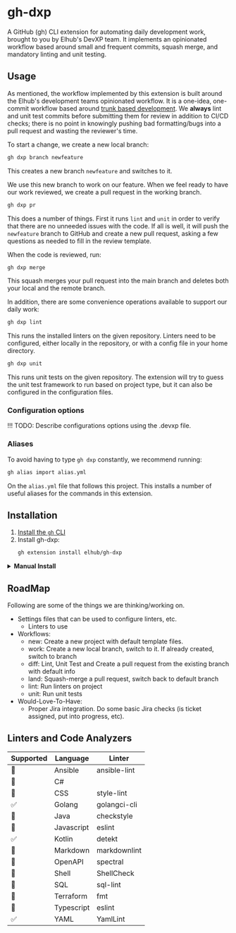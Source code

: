 # gh-dxp

A GitHub (gh) CLI extension for automating daily development work, brought to you by Elhub's DevXP team. It implements an opinionated workflow based around small and frequent commits, squash merge, and mandatory linting and unit testing.

## Usage

As mentioned, the workflow implemented by this extension is built around the Elhub's development teams opinionated workflow. It is a one-idea, one-commit workflow based around [trunk based development](https://trunkbaseddevelopment.com/). We **always** lint and unit test commits before submitting them for review in addition to CI/CD checks; there is no point in knowingly pushing bad formatting/bugs into a pull request and wasting the reviewer's time.

To start a change, we create a new local branch:

   ```sh
   gh dxp branch newfeature
   ```

This creates a new branch `newfeature` and switches to it.

We use this new branch to work on our feature. When we feel ready to have our work reviewed, we create a pull request in the working branch.

   ```sh
   gh dxp pr
   ```

This does a number of things. First it runs `lint` and `unit` in order to verify that there are no unneeded issues with the code. If all is well, it will push the `newfeature` branch to GitHub and create a new pull request, asking a few questions as needed to fill in the review template.

When the code is reviewed, run:

   ```sh
   gh dxp merge
   ```

This squash merges your pull request into the main branch and deletes both your local and the remote branch.

In addition, there are some convenience operations available to support our daily work:

   ```sh
   gh dxp lint
   ```

This runs the installed linters on the given repository. Linters need to be configured, either locally in the repository, or with a config file in your home directory.

   ```sh
   gh dxp unit
   ```

This runs unit tests on the given repository. The extension will try to guess the unit test framework to run based on project type, but it can also be configured in the configuration files.

### Configuration options

!!! TODO: Describe configurations options using the .devxp file.

### Aliases

To avoid having to type `gh dxp` constantly, we recommend running:

   ```sh
   gh alias import alias.yml
   ```

On the `alias.yml` file that follows this project. This installs a number of useful aliases for the commands in this extension.

## Installation

1. [Install the `gh` CLI](https://github.com/cli/cli#installation)
2. Install gh-dxp:
    ```sh
    gh extension install elhub/gh-dxp
    ```

<details>
   <summary><strong>Manual Install</strong></summary>

If you want to install this extension **manually**, follow these steps:

1. Clone the repo

    ```bash
    # git
    git clone https://github.com/elhub/gh-dxp
    ```

2. Build and install locally

    ```bash
    cd gh-dxp; make clean install
    ```

</details>

## RoadMap

Following are some of the things we are thinking/working on.

* Settings files that can be used to configure linters, etc.
  * Linters to use
* Workflows:
  * new:  Create a new project with default template files.
  * work: Create a new local branch, switch to it. If already created, switch to branch
  * diff: Lint, Unit Test and Create a pull request from the existing branch with default info
  * land: Squash-merge a pull request, switch back to default branch
  * lint: Run linters on project
  * unit: Run unit tests
* Would-Love-To-Have:
  * Proper Jira integration. Do some basic Jira checks (is ticket assigned, put into progress, etc).

## Linters and Code Analyzers

| Supported          | Language    | Linter          |
| ------------------ | ----------- | --------------- |
| :black_square_button: | Ansible     | ansible-lint    |
| :black_square_button: | C#          |                 |
| :black_square_button: | CSS         | style-lint      |
| :white_check_mark: | Golang      | golangci-cli    |
| :black_square_button: | Java        | checkstyle      |
| :black_square_button: | Javascript  | eslint          |
| :white_check_mark: | Kotlin      | detekt          |
| :black_square_button: | Markdown    | markdownlint    |
| :black_square_button: | OpenAPI     | spectral        |
| :black_square_button: | Shell       | ShellCheck      |
| :black_square_button: | SQL         | sql-lint        |
| :black_square_button: | Terraform   | fmt             |
| :black_square_button: | Typescript  | eslint          |
| :white_check_mark: | YAML        | YamlLint        |
